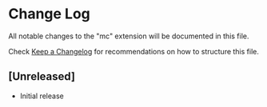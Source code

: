 # Change Log

All notable changes to the "mc" extension will be documented in this file.

Check [Keep a Changelog](http://keepachangelog.com/) for recommendations on how to structure this file.

## [Unreleased]

- Initial release